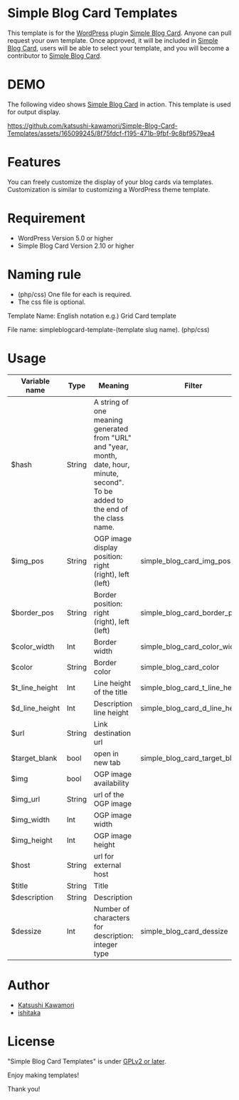 # Simple Blog Card Templates

This template is for the [WordPress](https://wordpress.org/) plugin [Simple Blog Card](https://wordpress.org/plugins/simple-blog-card/).
Anyone can pull request your own template. Once approved, it will be included in [Simple Blog Card](https://wordpress.org/plugins/simple-blog-card/), users will be able to select your template, and you will become a contributor to [Simple Blog Card](https://wordpress.org/plugins/simple-blog-card/).

# DEMO

The following video shows [Simple Blog Card](https://wordpress.org/plugins/simple-blog-card/) in action. This template is used for output display.

https://github.com/katsushi-kawamori/Simple-Blog-Card-Templates/assets/165099245/8f75fdcf-f195-471b-9fbf-9c8bf9579ea4

# Features
You can freely customize the display of your blog cards via templates.
Customization is similar to customizing a WordPress theme template.

# Requirement

* WordPress Version 5.0 or higher
* Simple Blog Card Version 2.10 or higher

# Naming rule

* (php/css) One file for each is required.
* The css file is optional.

Template Name:
English notation
e.g.) Grid Card template

File name:
simpleblogcard-template-(template slug name). (php/css)

# Usage

| Variable name | Type | Meaning | Filter |
| --- | --- | --- | --- |
| $hash | String | A string of one meaning generated from "URL" and "year, month, date, hour, minute, second". To be added to the end of the class name. |  |
| $img_pos | String | OGP image display position: right (right), left (left) | simple_blog_card_img_pos |
| $border_pos | String | Border position: right (right), left (left) | simple_blog_card_border_pos |
| $color_width | Int | Border width | simple_blog_card_color_width |
| $color | String | Border color | simple_blog_card_color |
| $t_line_height | Int | Line height of the title | simple_blog_card_t_line_height |
| $d_line_height | Int | Description line height | simple_blog_card_d_line_height |
| $url | String | Link destination url |  |
| $target_blank | bool | open in new tab | simple_blog_card_target_blank |
| $img | bool | OGP image availability |  |
| $img_url | String | url of the OGP image |  |
| $img_width | Int | OGP image width |  |
| $img_height | Int | OGP image height |  |
| $host | String | url for external host |  |
| $title | String | Title |  |
| $description | String | Description |  |
| $dessize | Int | Number of characters for description: integer type | simple_blog_card_dessize |

# Author

* [Katsushi Kawamori](https://profiles.wordpress.org/katsushi-kawamori/)
* [ishitaka](https://profiles.wordpress.org/ishitaka/)

# License

"Simple Blog Card Templates" is under [GPLv2 or later](https://www.gnu.org/licenses/old-licenses/gpl-2.0.en.html).

Enjoy making templates!

Thank you!
